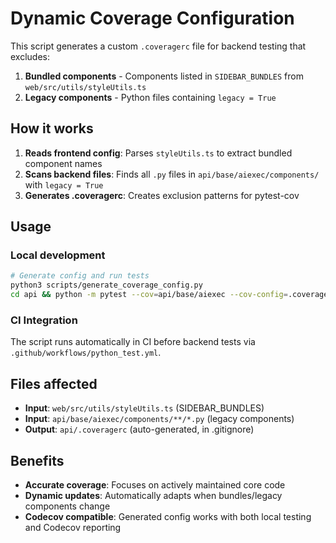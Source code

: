 # Dynamic Coverage Configuration

This script generates a custom `.coveragerc` file for backend testing that excludes:

1. **Bundled components** - Components listed in `SIDEBAR_BUNDLES` from `web/src/utils/styleUtils.ts`
2. **Legacy components** - Python files containing `legacy = True`

## How it works

1. **Reads frontend config**: Parses `styleUtils.ts` to extract bundled component names
2. **Scans backend files**: Finds all `.py` files in `api/base/aiexec/components/` with `legacy = True`
3. **Generates .coveragerc**: Creates exclusion patterns for pytest-cov

## Usage

### Local development
```bash
# Generate config and run tests
python3 scripts/generate_coverage_config.py
cd api && python -m pytest --cov=api/base/aiexec --cov-config=.coveragerc
```

### CI Integration
The script runs automatically in CI before backend tests via `.github/workflows/python_test.yml`.

## Files affected

- **Input**: `web/src/utils/styleUtils.ts` (SIDEBAR_BUNDLES)
- **Input**: `api/base/aiexec/components/**/*.py` (legacy components)
- **Output**: `api/.coveragerc` (auto-generated, in .gitignore)

## Benefits

- **Accurate coverage**: Focuses on actively maintained core code
- **Dynamic updates**: Automatically adapts when bundles/legacy components change
- **Codecov compatible**: Generated config works with both local testing and Codecov reporting